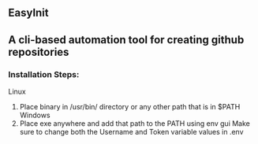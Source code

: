 EasyInit
----------------------------------------------------
A cli-based automation tool for creating github repositories
----------------------------------------------------
### Installation Steps:
Linux
1. Place binary in /usr/bin/ directory or any other path that is in $PATH
Windows
1. Place exe anywhere and add that path to the PATH using env gui
Make sure to change both the Username and Token variable values in .env

